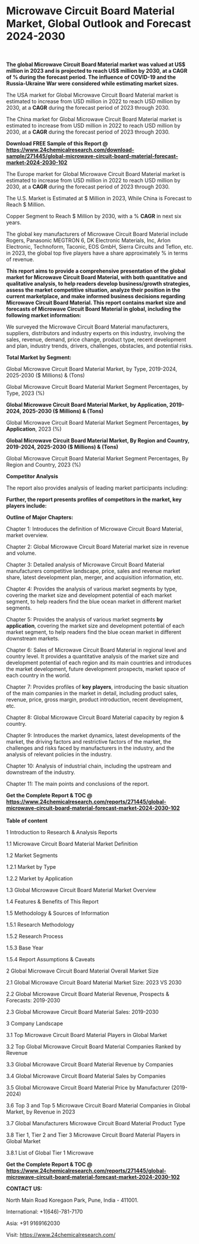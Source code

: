 <h1>Microwave Circuit Board Material Market, Global Outlook and Forecast 2024-2030</h1><br/><p><strong>The global Microwave Circuit Board Material market was valued at US$ million in 2023 and is projected to reach US$ million by 2030, at a <strong>CAGR</strong> of % during the forecast period. The influence of COVID-19 and the Russia-Ukraine War were considered while estimating market sizes.</strong></p><p>The USA market for Global Microwave Circuit Board Material market is estimated to increase from USD million in 2022 to reach USD million by 2030, at a <strong>CAGR</strong> during the forecast period of 2023 through 2030.</p><p>The China market for Global Microwave Circuit Board Material market is estimated to increase from USD million in 2022 to reach USD million by 2030, at a <strong>CAGR</strong> during the forecast period of 2023 through 2030.</p><div><b>Download FREE Sample of this Report @ <a href="https://www.24chemicalresearch.com/download-sample/271445/global-microwave-circuit-board-material-forecast-market-2024-2030-102">https://www.24chemicalresearch.com/download-sample/271445/global-microwave-circuit-board-material-forecast-market-2024-2030-102</a></b></div><p>The Europe market for Global Microwave Circuit Board Material market is estimated to increase from USD million in 2022 to reach USD million by 2030, at a <strong>CAGR</strong> during the forecast period of 2023 through 2030.</p><p>The U.S. Market is Estimated at $ Million in 2023, While China is Forecast to Reach $ Million.</p><p>Copper Segment to Reach $ Million by 2030, with a % <strong>CAGR</strong> in next six years.</p><p>The global key manufacturers of Microwave Circuit Board Material include Rogers, Panasonic MEGTRON 6, DK Electronic Materials, Inc, Arlon Electronic, Technoform, Taconic, EOS GmbH, Sierra Circuits and Teflon, etc. in 2023, the global top five players have a share approximately % in terms of revenue.</p><p><strong>This report aims to provide a comprehensive presentation of the global market for Microwave Circuit Board Material, with both quantitative and qualitative analysis, to help readers develop business/growth strategies, assess the market competitive situation, analyze their position in the current marketplace, and make informed business decisions regarding Microwave Circuit Board Material. This report contains market size and forecasts of Microwave Circuit Board Material in global, including the following market information:</strong></p><p>We surveyed the Microwave Circuit Board Material manufacturers, suppliers, distributors and industry experts on this industry, involving the sales, revenue, demand, price change, product type, recent development and plan, industry trends, drivers, challenges, obstacles, and potential risks.</p><p><strong>Total Market by Segment:</strong></p><p>Global Microwave Circuit Board Material Market, by Type, 2019-2024, 2025-2030 ($ Millions) & (Tons)</p><p>Global Microwave Circuit Board Material Market Segment Percentages, by Type, 2023 (%)</p><p><strong>Global Microwave Circuit Board Material Market, <strong>by Application</strong>, 2019-2024, 2025-2030 ($ Millions) & (Tons)</strong></p><p>Global Microwave Circuit Board Material Market Segment Percentages, <strong>by Application</strong>, 2023 (%)</p><p><strong>Global Microwave Circuit Board Material Market, By Region and Country, 2019-2024, 2025-2030 ($ Millions) & (Tons)</strong></p><p>Global Microwave Circuit Board Material Market Segment Percentages, By Region and Country, 2023 (%)</p><p><strong>Competitor Analysis</strong></p><p>The report also provides analysis of leading market participants including:</p><p><strong>Further, the report presents profiles of competitors in the market, <strong>key players</strong> include:</strong></p><p><strong>Outline of Major Chapters:</strong></p><p>Chapter 1: Introduces the definition of Microwave Circuit Board Material, market overview.</p><p>Chapter 2: Global Microwave Circuit Board Material market size in revenue and volume.</p><p>Chapter 3: Detailed analysis of Microwave Circuit Board Material manufacturers competitive landscape, price, sales and revenue market share, latest development plan, merger, and acquisition information, etc.</p><p>Chapter 4: Provides the analysis of various market segments by type, covering the market size and development potential of each market segment, to help readers find the blue ocean market in different market segments.</p><p>Chapter 5: Provides the analysis of various market segments <strong>by application</strong>, covering the market size and development potential of each market segment, to help readers find the blue ocean market in different downstream markets.</p><p>Chapter 6: Sales of Microwave Circuit Board Material in regional level and country level. It provides a quantitative analysis of the market size and development potential of each region and its main countries and introduces the market development, future development prospects, market space of each country in the world.</p><p>Chapter 7: Provides profiles of <strong>key players</strong>, introducing the basic situation of the main companies in the market in detail, including product sales, revenue, price, gross margin, product introduction, recent development, etc.</p><p>Chapter 8: Global Microwave Circuit Board Material capacity by region & country.</p><p>Chapter 9: Introduces the market dynamics, latest developments of the market, the driving factors and restrictive factors of the market, the challenges and risks faced by manufacturers in the industry, and the analysis of relevant policies in the industry.</p><p>Chapter 10: Analysis of industrial chain, including the upstream and downstream of the industry.</p><p>Chapter 11: The main points and conclusions of the report.</p><div><b>Get the Complete Report & TOC @ <a href="https://www.24chemicalresearch.com/reports/271445/global-microwave-circuit-board-material-forecast-market-2024-2030-102">https://www.24chemicalresearch.com/reports/271445/global-microwave-circuit-board-material-forecast-market-2024-2030-102</a></b></div><br><b>Table of content</b><p>1 Introduction to Research & Analysis Reports<br />
 
  1.1 Microwave Circuit Board Material Market Definition<br />
 
  1.2 Market Segments<br />
 
  1.2.1 Market by Type<br />
 
  1.2.2 Market by Application<br />
 
  1.3 Global Microwave Circuit Board Material Market Overview<br />
 
  1.4 Features & Benefits of This Report<br />
 
  1.5 Methodology & Sources of Information<br />
 
  1.5.1 Research Methodology<br />
 
  1.5.2 Research Process<br />
 
  1.5.3 Base Year<br />
 
  1.5.4 Report Assumptions & Caveats<br />
 
 2 Global Microwave Circuit Board Material Overall Market Size<br />
 
  2.1 Global Microwave Circuit Board Material Market Size: 2023 VS 2030<br />
 
  2.2 Global Microwave Circuit Board Material Revenue, Prospects & Forecasts: 2019-2030<br />
 
  2.3 Global Microwave Circuit Board Material Sales: 2019-2030<br />
 
 3 Company Landscape<br />
 
  3.1 Top Microwave Circuit Board Material Players in Global Market<br />
 
  3.2 Top Global Microwave Circuit Board Material Companies Ranked by Revenue<br />
 
  3.3 Global Microwave Circuit Board Material Revenue by Companies<br />
 
  3.4 Global Microwave Circuit Board Material Sales by Companies<br />
 
  3.5 Global Microwave Circuit Board Material Price by Manufacturer (2019-2024)<br />
 
  3.6 Top 3 and Top 5 Microwave Circuit Board Material Companies in Global Market, by Revenue in 2023<br />
 
  3.7 Global Manufacturers Microwave Circuit Board Material Product Type<br />
 
  3.8 Tier 1, Tier 2 and Tier 3 Microwave Circuit Board Material Players in Global Market<br />
 
  3.8.1 List of Global Tier 1 Microwave <br><div><b>Get the Complete Report & TOC @ <a href="https://www.24chemicalresearch.com/reports/271445/global-microwave-circuit-board-material-forecast-market-2024-2030-102">https://www.24chemicalresearch.com/reports/271445/global-microwave-circuit-board-material-forecast-market-2024-2030-102</a></b></div></p>
 
 <b>CONTACT US:</b><br>
 
 North Main Road Koregaon Park, Pune, India - 411001.<br/>
 
 International: +1(646)-781-7170<br/>
 
 Asia: +91 9169162030<br/>
 
 Visit: <a href="https://www.24chemicalresearch.com/">https://www.24chemicalresearch.com/</a>
 
 <br>
